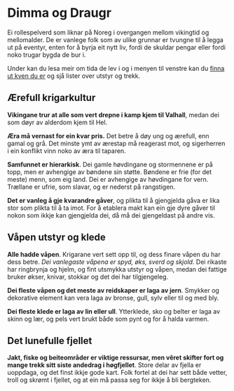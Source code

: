 # Dimma og Draugr

Ei rollespelverd som liknar på Noreg i overgangen mellom vikingtid og mellomalder. De er vanlege folk som av ulike grunnar er tvungne til å legga ut på eventyr, enten for å byrja eit nytt liv, fordi de skuldar pengar eller fordi noko trugar bygda de bur i.

Under kan du lesa meir om tida de lev i og i menyen til venstre kan du [finna ut kven du er](Kven-er-du.md) og sjå lister over utstyr og trekk.

## Ærefull krigarkultur

__Vikingane trur at alle som vert drepne i kamp kjem til Valhall__, medan dei som døyr av alderdom kjem til Hel. 

__Æra må vernast for ein kvar pris.__ Det betre å døy ung og ærefull, enn gamal og grå. Det minste ymt av ærestap må reagerast mot, og sigerherren i ein konflikt vinn noko av æra til taparen.

__Samfunnet er hierarkisk__. Dei gamle høvdingane og stormennene er på topp, men er avhengige av bøndene sin støtte. Bøndene er frie (for det meste) menn, som eig land. Dei er avhengige av høvdingane for vern. Trællane er ufrie, som slavar, og er nederst på rangstigen.

__Det er vanleg å gje kvarandre gåver__, og plikta til å gjengjelda gåva er lika stor som plikta til å ta imot. For å etablera makt kan ein gje dyre gåver til nokon som ikkje kan gjengjelda dei, då må dei gjengeldast på andre vis.

## Våpen utstyr og klede  

__Alle hadde våpen__. Krigarane vert sett opp til, og dess finare våpen du har dess betre. _Dei vanlegaste våpena er spyd, øks, sverd og skjold_. Dei rikaste har ringbrynja og hjelm, og fint utsmykka utstyr og våpen, medan dei fattige bruker økser, knivar, stokkar og det dei har tilgjengeleg.

__Dei fleste våpen og det meste av reidskaper er laga av jern__. Smykker og dekorative element kan vera laga av bronse, gull, sylv eller til og med bly.

__Dei fleste klede er laga av lin eller ull__. Ytterklede, sko og belter er laga av skinn og lær, og pels vert brukt både som pynt og for å halda varmen. 

## Det lunefulle fjellet

__Jakt, fiske og beiteområder er viktige ressursar, men vêret skifter fort og mange trekk sitt siste andedrag i høgfjellet__. Store delar av fjella er uoppdaga, og det finst ikkje gode kart.
Folk fortel at dei har sett både vetter, troll og skrømt i fjellet, og at ein må passa seg for ikkje å bli bergteken.
